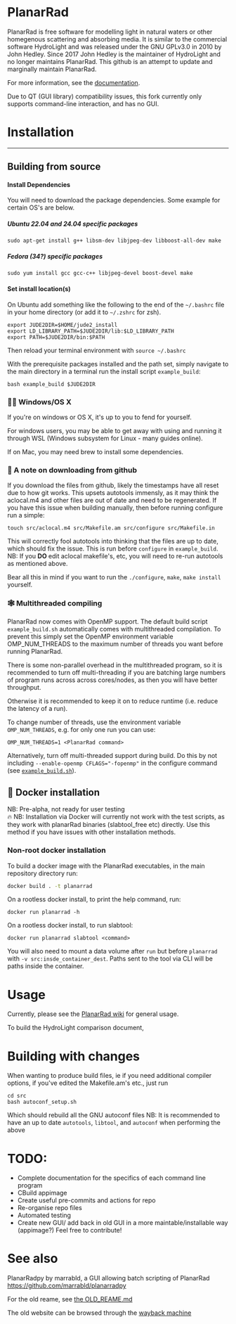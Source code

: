 # PlanarRad  

PlanarRad is free software for modelling light in natural waters or other homegenous scattering and absorbing media. It is similar to the commercial software HydroLight and was released under the GNU GPLv3.0 in 2010 by John Hedley. Since 2017 John Hedley is the maintainer of HydroLight and no longer maintains PlanarRad. This github is an attempt to update and marginally maintain PlanarRad.

For more information, see the [documentation](https://catchsheep.github.io/PlanarRad/).

Due to QT (GUI library) compatibility issues, this fork currently only supports command-line interaction, and has no GUI.




# Installation

---------------------------
## Building from source
#### Install Dependencies
You will need to download the package dependencies. Some example for certain OS's are below.
##### Ubuntu 22.04 and 24.04 specific packages
```
sudo apt-get install g++ libsm-dev libjpeg-dev libboost-all-dev make
```
##### Fedora (34?) specific packages
```
sudo yum install gcc gcc-c++ libjpeg-devel boost-devel make
```

#### Set install location(s)
On Ubuntu add something like the following to the end of the `~/.bashrc` file in your home directory (or add it to `~/.zshrc` for zsh). 
```
export JUDE2DIR=$HOME/jude2_install
export LD_LIBRARY_PATH=$JUDE2DIR/lib:$LD_LIBRARY_PATH
export PATH=$JUDE2DIR/bin:$PATH
``` 
Then reload your terminal environment with `source ~/.bashrc`

With the prerequisite packages installed and the path set, simply navigate to the main directory in a terminal run the install script `example_build`:
```
bash example_build $JUDE2DIR
```
### 👩‍💻 Windows/OS X
If you're on windows or OS X, it's up to you to fend for yourself. 

For windows users, you may be able to get away with using and running it through WSL (Windows subsystem for Linux - many guides online). 

If on Mac, you may need brew to install some dependencies.

### 📜 A note on downloading from github
If you download the files from github, likely the timestamps have all reset due to how git works. This upsets autotools immensly, as it may think the aclocal.m4 and other files are out of date and need to be regenerated. If you have this issue when building manually, then before running configure run a simple:
```
touch src/aclocal.m4 src/Makefile.am src/configure src/Makefile.in
```
This will correctly fool autotools into thinking that the files are up to date, which should fix the issue. This is run before `configure`  in `example_build`. NB: If you **DO** edit aclocal makefile's, etc, you will need to re-run autotools as mentioned above.  

Bear all this in mind if you want to run the `./configure`, `make`, `make install` yourself.

### 🕸 Multithreaded compiling
PlanarRad now comes with OpenMP support. The default build script `example_build.sh` automatically comes with multithreaded compilation. To prevent this simply set the OpenMP environment variable OMP_NUM_THREADS to the maximum number of threads you want before running PlanarRad. 

There is some non-parallel overhead in the multithreaded program, so it is recommended to turn off multi-threading if you are batching large numbers of program runs across across cores/nodes, as then you will have better throughput.   

Otherwise it is recommended to keep it on to reduce runtime (i.e. reduce the latency of a run).

To change number of threads, use the environment variable `OMP_NUM_THREADS`, e.g. for only one run you can use:
```
OMP_NUM_THREADS=1 <PlanarRad command>
```
Alternatively, turn off multi-threaded support during build. Do this by not including `--enable-openmp CFLAGS="-fopenmp"` in the configure command (see [`example_build.sh`](example_build.sh)).

## 🐋 Docker installation
NB: Pre-alpha, not ready for user testing  
🔥 NB: Installation via Docker will currently not work with the test scripts, as they work with planarRad binaries (slabtool_free etc) directly. Use this method if you have issues with other installation methods.



### Non-root docker installation
To build a docker image with the PlanarRad executables, in the main repository directory run:
```sh
docker build . -t planarrad
```
On a rootless docker install, to print the help command, run:
```
docker run planarrad -h
```
On a rootless docker install, to run slabtool:
```
docker run planarrad slabtool <command>
```
You will also need to mount a data volume after `run` but before `planarrad` with `-v src:insde_container_dest`. Paths sent to the tool via CLI will be paths inside the container.

# Usage
Currently, please see the [PlanarRad wiki](http://www.planarrad.com/) for general usage.

To build the HydroLight comparison document, 

# Building with changes
When wanting to produce build files, ie if you need additional compiler options, if you've edited the Makefile.am's etc., just run 
```
cd src
bash autoconf_setup.sh
```
Which should rebuild all the GNU autoconf files
NB: It is recommended to have an up to date `autotools`, `libtool`, and `autoconf` when performing the above

# TODO:
 * Complete documentation for the specifics of each command line program
 * CBuild appimage
 * Create useful pre-commits and actions for repo
 * Re-organise repo files
 * Automated testing
 * Create new GUI/ add back in old GUI in a more maintable/installable way (appimage?)
Feel free to contribute!

# See also
PlanarRadpy by marrabld, a GUI allowing batch scripting of PlanarRad
https://github.com/marrabld/planarradpy

For the old reame, see [the OLD_REAME.md](OLD_REAME.md)

The old website can be browsed through the [wayback machine](https://web.archive.org/web/20220706213402/http://www.planarrad.com/index.php?title=PlanarRad)
